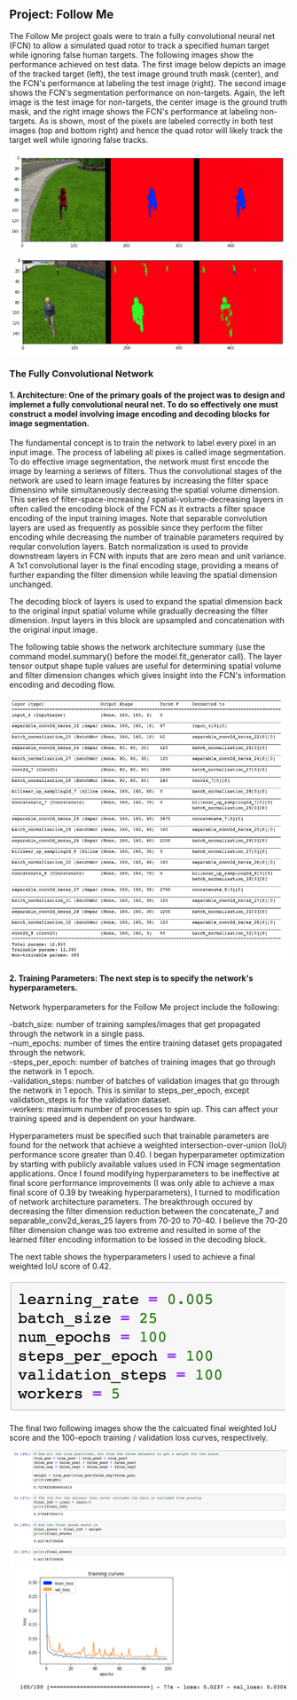 [//]: # (Image References)

[image1]: ./writeup/image1.png
[image3]: ./writeup/image3.png
[image4]: ./writeup/image4.png
[image5]: ./writeup/image5.png
[image6]: ./writeup/image6.png
[image7]: ./writeup/image7.png
[image8]: ./writeup/image8.png

## Project: Follow Me
The Follow Me project goals were to train a fully convolutional neural net (FCN) to allow a simulated quad rotor to track a specified human target while ignoring false human targets. The following images show the performance achieved on test data. The first image below depicts an image of the tracked target (left), the test image ground truth mask (center), and the FCN's performance at labeling the test image (right). The second image shows the FCN's segmentation performance on non-targets. Again, the left image is the test image for non-targets, the center image is the ground truth mask, and the right image shows the FCN's performance at labeling non-targets. As is shown, most of the pixels are labeled correctly in both test images (top and bottom right) and hence the quad rotor will likely track the target well while ignoring false tracks.

![alt text][image6]
![alt text][image7]

### The Fully Convolutional Network 
#### 1. Architecture: One of the primary goals of the project was to design and implemet a fully convolutional neural net. To do so effectively one must construct a model involving image encoding and decoding blocks for image segmentation. 

The fundamental concept is to train the network to label every pixel in an input image. The process of labeling all pixes is called image segmentation. To do effective image segmentation, the network must first encode the image by learning a seriews of filters. Thus the convolutional stages of the network are used to learn image features by increasing the filter space dimensino while simultaneously decreasing the spatial volume dimension. This series of filter-space-increasing / spatial-volume-decreasing layers in often called the encoding block of the FCN as it extracts a filter space encoding of the input training images. Note that separable convolution layers are used as frequently as possible since they perform the filter encoding while decreasing the number of trainable parameters required by reqular convolution layers. Batch normalization is used to provide downstream layers in FCN with inputs that are zero mean and unit variance. A 1x1 convolutional layer is the final encoding stage, providing a means of further expanding the filter dimension while leaving the spatial dimension unchanged. 

The decoding block of layers is used to expand the spatial dimension back to the original input spatial volume while gradually decreasing the filter dimension. Input layers in this block are upsampled and concatenation with the original input image.

The following table shows the network architecture summary (use the command model.summary() before the model.fit_generator call). The layer tensor output shape tuple values are useful for determining spatial volume and filter dimension changes which gives insight into the FCN's information encoding and decoding flow. 


![alt text][image8]


#### 2. Training Parameters: The next step is to specify the network's hyperparameters.

Network hyperparameters for the Follow Me project include the following:

-batch_size: number of training samples/images that get propagated through the network in a single pass.<BR>
-num_epochs: number of times the entire training dataset gets propagated through the network.<BR>
-steps_per_epoch: number of batches of training images that go through the network in 1 epoch. <BR>
-validation_steps: number of batches of validation images that go through the network in 1 epoch. This is similar to steps_per_epoch, except validation_steps is for the validation dataset. <BR>
-workers: maximum number of processes to spin up. This can affect your training speed and is dependent on your hardware.<BR>

Hyperparameters must be specified such that trainable parameters are found for the network that achieve a weighted intersection-over-union (IoU) performance score greater than 0.40. I began hyperparameter optimization by starting with publicly available values used in FCN image segmentation applications. Once I found modifying hyperparameters to be ineffective at final score performance improvements (I was only able to achieve a max final score of 0.39 by tweaking hyperparameters), I turned to modification of network architecture parameters. The breakthrough occured by decreasing the filter dimension reduction between the concatenate_7 and separable_conv2d_keras_25 layers from 70-20 to 70-40. I believe the 70-20 filter dimension change was too extreme and resulted in some of the learned filter encoding information to be lossed in the decoding block. 

The next table shows the hyperparameters I used to achieve a final weighted IoU score of 0.42. 

![alt text][image5]

The final two following images show the the calcuated final weighted IoU score and the 100-epoch training / validation loss curves, respectively.

![alt text][image1]
![alt text][image3]

 
